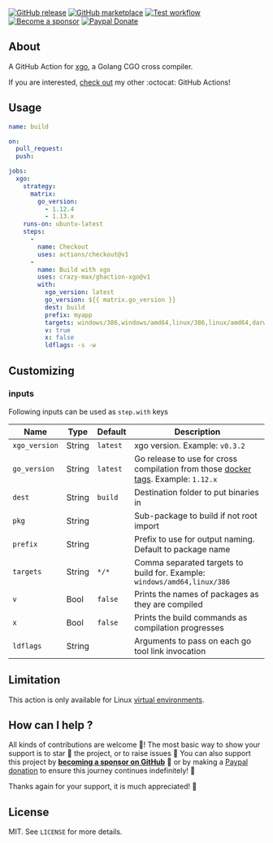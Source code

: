 [![GitHub release](https://img.shields.io/github/release/crazy-max/ghaction-xgo.svg?style=flat-square)](https://github.com/crazy-max/ghaction-xgo/releases/latest)
[![GitHub marketplace](https://img.shields.io/badge/marketplace-golang--cgo--cross--compiler-blue?logo=github&style=flat-square)](https://github.com/marketplace/actions/golang-cgo-cross-compiler)
[![Test workflow](https://github.com/crazy-max/ghaction-xgo/workflows/test/badge.svg)](https://github.com/crazy-max/ghaction-xgo/actions?workflow=test)
[![Become a sponsor](https://img.shields.io/badge/sponsor-crazy--max-181717.svg?logo=github&style=flat-square)](https://github.com/sponsors/crazy-max)
[![Paypal Donate](https://img.shields.io/badge/donate-paypal-00457c.svg?logo=paypal&style=flat-square)](https://www.paypal.me/crazyws)

## About

A GitHub Action for [xgo](https://github.com/crazy-max/xgo), a Golang CGO cross compiler.

If you are interested, [check out](https://git.io/Je09Y) my other :octocat: GitHub Actions!

## Usage

```yaml
name: build

on:
  pull_request:
  push:

jobs:
  xgo:
    strategy:
      matrix:
        go_version:
          - 1.12.4
          - 1.13.x
    runs-on: ubuntu-latest
    steps:
      -
        name: Checkout
        uses: actions/checkout@v1
      -
        name: Build with xgo
        uses: crazy-max/ghaction-xgo@v1
        with:
          xgo_version: latest
          go_version: ${{ matrix.go_version }}
          dest: build
          prefix: myapp
          targets: windows/386,windows/amd64,linux/386,linux/amd64,darwin/386,darwin/amd64
          v: true
          x: false
          ldflags: -s -w
```

## Customizing

### inputs

Following inputs can be used as `step.with` keys

| Name            | Type    | Default              | Description                                                                                                                      |
|-----------------|---------|----------------------|----------------------------------------------------------------------------------------------------------------------------------|
| `xgo_version`   | String  | `latest`             | xgo version. Example: `v0.3.2`                                                                                                   |
| `go_version`    | String  | `latest`             | Go release to use for cross compilation from those [docker tags](https://hub.docker.com/r/crazymax/xgo/tags/). Example: `1.12.x` |
| `dest`          | String  | `build`              | Destination folder to put binaries in                                                                                            |
| `pkg`           | String  |                      | Sub-package to build if not root import                                                                                          |
| `prefix`        | String  |                      | Prefix to use for output naming. Default to package name                                                                         |
| `targets`       | String  | `*/*`                | Comma separated targets to build for. Example: `windows/amd64,linux/386`                                                         |
| `v`             | Bool    | `false`              | Prints the names of packages as they are compiled                                                                                |
| `x`             | Bool    | `false`              | Prints the build commands as compilation progresses                                                                              |
| `ldflags`       | String  |                      | Arguments to pass on each go tool link invocation                                                                                |

## Limitation

This action is only available for Linux [virtual environments](https://help.github.com/en/articles/virtual-environments-for-github-actions#supported-virtual-environments-and-hardware-resources).

## How can I help ?

All kinds of contributions are welcome :raised_hands:! The most basic way to show your support is to star :star2: the project, or to raise issues :speech_balloon: You can also support this project by [**becoming a sponsor on GitHub**](https://github.com/sponsors/crazy-max) :clap: or by making a [Paypal donation](https://www.paypal.me/crazyws) to ensure this journey continues indefinitely! :rocket:

Thanks again for your support, it is much appreciated! :pray:

## License

MIT. See `LICENSE` for more details.
